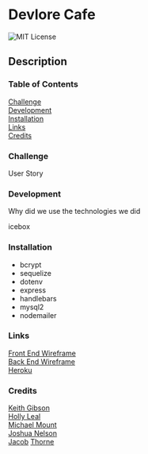 # Devlore Cafe

![MIT License](https://img.shields.io/badge/License-MIT-blue)

## Description


### Table of Contents

[Challenge](https://github.com/hollyhleal/beta-tasters#challenge)<br>
[Development](https://github.com/hollyhleal/beta-tasters#development) <br>
[Installation](https://github.com/hollyhleal/beta-tasters#installation)<br>
[Links](https://github.com/hollyhleal/beta-tasters#links)<br>
[Credits](https://github.com/hollyhleal/beta-tasters#credits)<br>

### Challenge

User Story

### Development

Why did we use the technologies we did

icebox

### Installation

- bcrypt
- sequelize
- dotenv
- express
- handlebars
- mysql2
- nodemailer

### Links

[Front End Wireframe](https://drive.google.com/drive/folders/1JFznXxQksoPznwrlrvxQUpyQNjq2blIJ?usp=sharing)<br>
[Back End Wireframe](https://drawsql.app/teams/devlore/diagrams/devlore)<br>
[Heroku]()

### Credits

[Keith Gibson](https://github.com/Keithgibson123)<br>
[Holly Leal](https://github.com/hollyhleal)<br>
[Michael Mount](https://github.com/MMount98)<br>
[Joshua Nelson](https://github.com/joshua-wade7)<br>
[Jacob](https://github.com/JThorneX) [Thorne](https://github.com/ShiningStars73)
